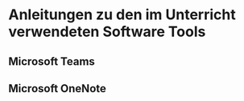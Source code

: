 # Anleitungen zu den im Unterricht verwendeten Software Tools

## Microsoft Teams

## Microsoft OneNote